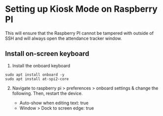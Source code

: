 # Setting up Kiosk Mode on Raspberry PI

This will ensure that the Raspberry PI cannot be tampered with outside of SSH and will always open the attendance tracker window.

## Install on-screen keyboard

1. Install the onboard keyboard

```
sudo apt install onboard -y
sudo apt install at-spi2-core
```

2. Navigate to raspberry pi > preferences > onboard settings & change the following. Then, restart the device.

    - Auto-show when editing text: true
    - Window > Dock to screen edge: true

